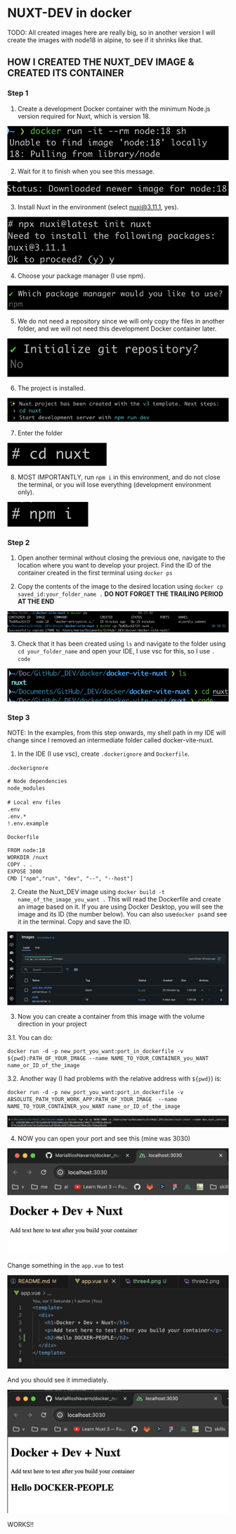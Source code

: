 # NUXT-DEV in docker

TODO: All created images here are really big, so in another version I will create the images with node18 in alpine, to see if it shrinks like that.

## HOW I CREATED THE NUXT_DEV IMAGE & CREATED ITS CONTAINER

### Step 1

1. Create a development Docker container with the minimum Node.js version required for Nuxt, which is version 18.

![DockerNuxt](/readme_assets/step1/one1.png)

2. Wait for it to finish when you see this message.

![DockerNuxt](/readme_assets/step1/one2.png)

3. Install Nuxt in the environment (select nuxi@3.11.1, yes).

![DockerNuxt](/readme_assets/step1/one3.png)

4. Choose your package manager (I use npm).

![DockerNuxt](/readme_assets/step1/one4.png)

5. We do not need a repository since we will only copy the files in another folder, and we will not need this development Docker container later.

![DockerNuxt](/readme_assets/step1/one5.png)

6. The project is installed.

![DockerNuxt](/readme_assets/step1/one6.png)

7. Enter the folder

![DockerNuxt](/readme_assets/step1/one7.png)

8. MOST IMPORTANTLY, run `npm i` in this environment, and do not close the terminal, or you will lose everything (development environment only).

![DockerNuxt](/readme_assets/step1/one8.png)

### Step 2

1. Open another terminal without closing the previous one, navigate to the location where you want to develop your project. Find the ID of the container created in the first terminal using `docker ps`

2. Copy the contents of the image to the desired location using `docker cp saved_id:your_folder_name .` **DO NOT FORGET THE TRAILING PERIOD AT THE END**

![DockerNuxt](/readme_assets/step2/two1.png)

3. Check that it has been created using `ls` and navigate to the folder using `cd your_folder_name` and open your IDE, I use vsc for this, so I use `. code`

![DockerNuxt](/readme_assets/step2/two2.png)

### Step 3

NOTE: In the examples, from this step onwards, my shell path in my IDE will change since I removed an intermediate folder called docker-vite-nuxt.

1. In the IDE (I use vsc), create `.dockerignore` and `Dockerfile`.

`.dockerignore`

```
# Node dependencies
node_modules

# Local env files
.env
.env.*
!.env.example

```

`Dockerfile`

```
FROM node:18
WORKDIR /nuxt
COPY . .
EXPOSE 3000
CMD ["npm","run", "dev", "--", "--host"]

```

2. Create the Nuxt_DEV image using `docker build -t name_of_the_image_you_want .` This will read the Dockerfile and create an image based on it. If you are using Docker Desktop, you will see the image and its ID (the number below). You can also use`docker ps`and see it in the terminal. Copy and save the ID.

![DockerNuxt](/readme_assets/step3/three2.png)

3. Now you can create a container from this image with the volume direction in your project

3.1. You can do:

```
docker run -d -p new_port_you_want:port_in_dockerfile -v ${pwd}:PATH_OF_YOUR_IMAGE --name NAME_TO_YOUR_CONTAINER_you_WANT name_or_ID_of_the_image
```

3.2. Another way (I had problems with the relative address with `${pwd}`) is:

```
docker run -d -p new_port_you_want:port_in_dockerfile -v ABSOLUTE_PATH_YOUR_WORK_APP:PATH_OF_YOUR_IMAGE  --name NAME_TO_YOUR_CONTAINER_you_WANT name_or_ID_of_the_image

```

![DockerNuxt](/readme_assets/step3/three3.png)

4. NOW you can open your port and see this (mine was 3030)

![DockerNuxt](/readme_assets/step3/three4.png)

Change something in the `app.vue` to test

![DockerNuxt](/readme_assets/step3/three5.png)

And you should see it immediately.

![DockerNuxt](/readme_assets/step3/three6.png)



WORKS!!